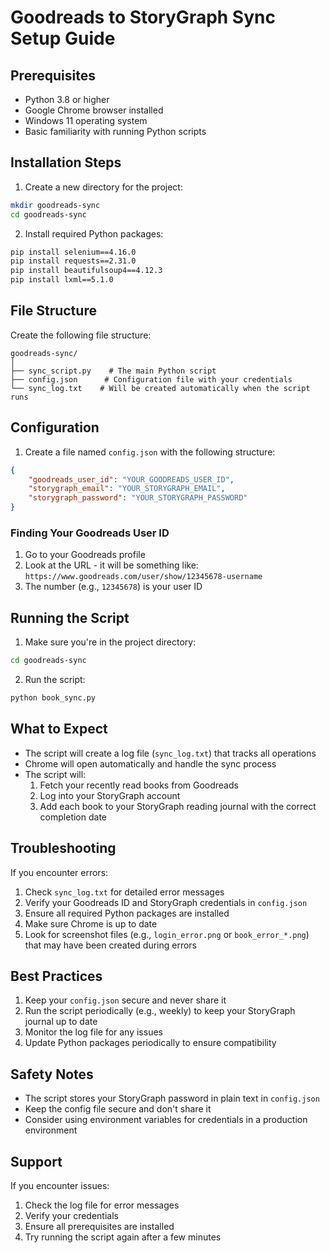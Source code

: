 # Goodreads to StoryGraph Sync Setup Guide

## Prerequisites

- Python 3.8 or higher
- Google Chrome browser installed
- Windows 11 operating system
- Basic familiarity with running Python scripts

## Installation Steps

1. Create a new directory for the project:
```bash
mkdir goodreads-sync
cd goodreads-sync
```

2. Install required Python packages:
```bash
pip install selenium==4.16.0
pip install requests==2.31.0
pip install beautifulsoup4==4.12.3
pip install lxml==5.1.0
```

## File Structure

Create the following file structure:
```
goodreads-sync/
│
├── sync_script.py    # The main Python script
├── config.json      # Configuration file with your credentials
└── sync_log.txt    # Will be created automatically when the script runs
```

## Configuration

1. Create a file named `config.json` with the following structure:
```json
{
    "goodreads_user_id": "YOUR_GOODREADS_USER_ID",
    "storygraph_email": "YOUR_STORYGRAPH_EMAIL",
    "storygraph_password": "YOUR_STORYGRAPH_PASSWORD"
}
```

### Finding Your Goodreads User ID
1. Go to your Goodreads profile
2. Look at the URL - it will be something like: `https://www.goodreads.com/user/show/12345678-username`
3. The number (e.g., `12345678`) is your user ID

## Running the Script

1. Make sure you're in the project directory:
```bash
cd goodreads-sync
```

2. Run the script:
```bash
python book_sync.py
```

## What to Expect

- The script will create a log file (`sync_log.txt`) that tracks all operations
- Chrome will open automatically and handle the sync process
- The script will:
  1. Fetch your recently read books from Goodreads
  2. Log into your StoryGraph account
  3. Add each book to your StoryGraph reading journal with the correct completion date

## Troubleshooting

If you encounter errors:
1. Check `sync_log.txt` for detailed error messages
2. Verify your Goodreads ID and StoryGraph credentials in `config.json`
3. Ensure all required Python packages are installed
4. Make sure Chrome is up to date
5. Look for screenshot files (e.g., `login_error.png` or `book_error_*.png`) that may have been created during errors

## Best Practices

1. Keep your `config.json` secure and never share it
2. Run the script periodically (e.g., weekly) to keep your StoryGraph journal up to date
3. Monitor the log file for any issues
4. Update Python packages periodically to ensure compatibility

## Safety Notes

- The script stores your StoryGraph password in plain text in `config.json`
- Keep the config file secure and don't share it
- Consider using environment variables for credentials in a production environment

## Support

If you encounter issues:
1. Check the log file for error messages
2. Verify your credentials
3. Ensure all prerequisites are installed
4. Try running the script again after a few minutes

